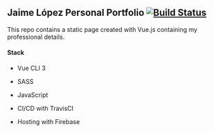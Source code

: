 ## Jaime López Personal Portfolio [![Build Status](https://travis-ci.org/loama/loama.github.io.svg?branch=master)](https://travis-ci.org/loama/loama.github.io)

This repo contains a static page created with Vue.js containing my professional details.


#### Stack
* Vue CLI 3
* SASS
* JavaScript

* CI/CD with TravisCI
* Hosting with Firebase
